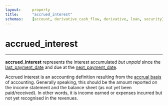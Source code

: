 ```yaml
---
layout:		property
title:		"accrued_interest"
schemas:	[account, derivative_cash_flow, derivative, loan, security]
---
```


# accrued_interest

---

**accrued\_interest** represents the interest accumulated *but unpaid* since the [last\_payment\_date][lpd] and due at the [next\_payment\_date][npd].

Accrued interest is an accounting definition resulting from the [accrual basis][acc] of accounting. Generally speaking, this should be the amount reported on the income statement and the balance sheet (as not yet been paid/received). In other words, it is income earned or expenses incurred but not yet recognised in the revenues.



[lpd]: https://github.com/suadelabs/fire/blob/master/documentation/properties/last_payment_date.md
[npd]: https://github.com/suadelabs/fire/blob/master/documentation/properties/next_payment_date.md
[acc]: https://en.wikipedia.org/wiki/Basis_of_accounting#Accrual_basis
